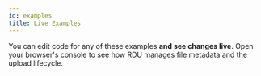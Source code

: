 ```yaml
---
id: examples
title: Live Examples
---
```


You can edit code for any of these examples __and see changes live__. Open your browser's console to see how RDU manages file metadata and the upload lifecycle.

<div id="rsg-root"></div>
<script type="text/javascript" src="./assets/styleguide/build/bundle.dd836d1d.js"></script>
<script type="text/javascript" src="./assets/styleguide/build/1.ad386d66.js"></script>
